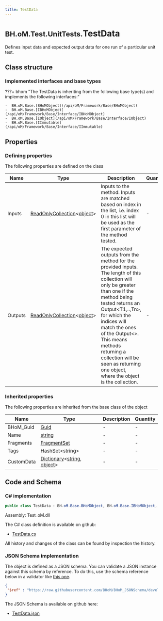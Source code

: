 ```yaml
---
title: TestData
---
```


# <small>BH.oM.Test.UnitTests.</small>**TestData**

Defines input data and expected output data for one run of a particular unit test.

## Class structure

### Implemented interfaces and base types

???+ bhom "The TestData is inheriting from the following base type(s) and implements the following interfaces:"

    -  BH.oM.Base.[BHoMObject](/api/oM/Framework/Base/BHoMObject)
    -  BH.oM.Base.[IBHoMObject](/api/oM/Framework/Base/Interface/IBHoMObject)
    -  BH.oM.Base.[IObject](/api/oM/Framework/Base/Interface/IObject)
    -  BH.oM.Base.[IImmutable](/api/oM/Framework/Base/Interface/IImmutable)


## Properties



### Defining properties

The following properties are defined on the class

| Name             | Type             | Description      | Quantity         |
|------------------|------------------|------------------|------------------|
| Inputs | [ReadOnlyCollection](https://learn.microsoft.com/en-us/dotnet/api/System.Collections.ObjectModel.ReadOnlyCollection-1?view=netstandard-2.0)&lt;[object](https://learn.microsoft.com/en-us/dotnet/api/System.Object?view=netstandard-2.0)&gt; | Inputs to the method. Inputs are matched based on index in the list, i.e. index 0 in this list will be used as the first parameter of the method tested. | - |
| Outputs | [ReadOnlyCollection](https://learn.microsoft.com/en-us/dotnet/api/System.Collections.ObjectModel.ReadOnlyCollection-1?view=netstandard-2.0)&lt;[object](https://learn.microsoft.com/en-us/dotnet/api/System.Object?view=netstandard-2.0)&gt; | The expected outputs from the method for the provided inputs.<br>The length of this collection will only be greater than one if the method being tested returns an Output&lt;T1,..,Tn&gt;, for which the indices will match the ones of the Output&lt;&gt;.<br>This means methods returning a collection will be seen as returning one object, where the object is the collection. | - |


### Inherited properties
The following properties are inherited from the base class of the object

| Name             | Type             | Description      | Quantity         |
|------------------|------------------|------------------|------------------|
| BHoM_Guid | [Guid](https://learn.microsoft.com/en-us/dotnet/api/System.Guid?view=netstandard-2.0) | - | - |
| Name | [string](https://learn.microsoft.com/en-us/dotnet/api/System.String?view=netstandard-2.0) | - | - |
| Fragments | [FragmentSet](/api/oM/Framework/Base/FragmentSet) | - | - |
| Tags | [HashSet](https://learn.microsoft.com/en-us/dotnet/api/System.Collections.Generic.HashSet-1?view=netstandard-2.0)&lt;[string](https://learn.microsoft.com/en-us/dotnet/api/System.String?view=netstandard-2.0)&gt; | - | - |
| CustomData | [Dictionary](https://learn.microsoft.com/en-us/dotnet/api/System.Collections.Generic.Dictionary-2?view=netstandard-2.0)&lt;[string](https://learn.microsoft.com/en-us/dotnet/api/System.String?view=netstandard-2.0), [object](https://learn.microsoft.com/en-us/dotnet/api/System.Object?view=netstandard-2.0)&gt; | - | - |


## Code and Schema

### C# implementation

``` C# title="C#"
public class TestData : BH.oM.Base.BHoMObject, BH.oM.Base.IBHoMObject, BH.oM.Base.IObject, BH.oM.Base.IImmutable
```

Assembly: Test_oM.dll

The C# class definition is available on github:

- [TestData.cs](https://github.com/BHoM/BHoM/blob/develop/Test_oM/UnitTests\TestData.cs)

All history and changes of the class can be found by inspection the history.
### JSON Schema implementation

The object is defined as a JSON schema. You can validate a JSON instance against this schema by reference. To do this, use the schema reference below in a validator like [this one](https://www.jsonschemavalidator.net/).

``` json title="JSON Schema"
{
 "$ref" : "https://raw.githubusercontent.com/BHoM/BHoM_JSONSchema/develop/Test_oM/UnitTests/TestData.json"
}
```

The JSON Schema is available on github here:

- [TestData.json](https://github.com/BHoM/BHoM_JSONSchema/blob/develop/Test_oM/UnitTests/TestData.json)
